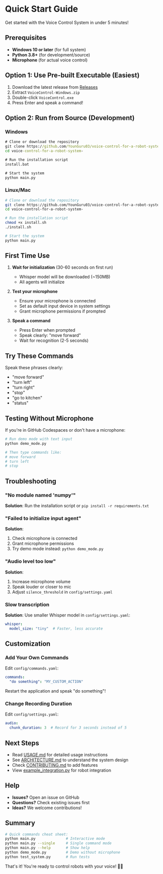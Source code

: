 # Quick Start Guide

Get started with the Voice Control System in under 5 minutes!

## Prerequisites

- **Windows 10 or later** (for full system)
- **Python 3.8+** (for development/source)
- **Microphone** (for actual voice control)

## Option 1: Use Pre-built Executable (Easiest)

1. Download the latest release from [Releases](../../releases)
2. Extract `VoiceControl-Windows.zip`
3. Double-click `VoiceControl.exe`
4. Press Enter and speak a command!

## Option 2: Run from Source (Development)

### Windows

```cmd
# Clone or download the repository
git clone https://github.com/YounGuru03/voice-control-for-a-robot-system-.git
cd voice-control-for-a-robot-system-

# Run the installation script
install.bat

# Start the system
python main.py
```

### Linux/Mac

```bash
# Clone or download the repository
git clone https://github.com/YounGuru03/voice-control-for-a-robot-system-.git
cd voice-control-for-a-robot-system-

# Run the installation script
chmod +x install.sh
./install.sh

# Start the system
python main.py
```

## First Time Use

1. **Wait for initialization** (30-60 seconds on first run)
   - Whisper model will be downloaded (~150MB)
   - All agents will initialize

2. **Test your microphone**
   - Ensure your microphone is connected
   - Set as default input device in system settings
   - Grant microphone permissions if prompted

3. **Speak a command**
   - Press Enter when prompted
   - Speak clearly: "move forward"
   - Wait for recognition (2-5 seconds)

## Try These Commands

Speak these phrases clearly:

- "move forward"
- "turn left"
- "turn right"
- "stop"
- "go to kitchen"
- "status"

## Testing Without Microphone

If you're in GitHub Codespaces or don't have a microphone:

```bash
# Run demo mode with text input
python demo_mode.py

# Then type commands like:
# move forward
# turn left
# stop
```

## Troubleshooting

### "No module named 'numpy'"
**Solution**: Run the installation script or `pip install -r requirements.txt`

### "Failed to initialize input agent"
**Solution**: 
1. Check microphone is connected
2. Grant microphone permissions
3. Try demo mode instead: `python demo_mode.py`

### "Audio level too low"
**Solution**:
1. Increase microphone volume
2. Speak louder or closer to mic
3. Adjust `silence_threshold` in `config/settings.yaml`

### Slow transcription
**Solution**: Use smaller Whisper model in `config/settings.yaml`:
```yaml
whisper:
  model_size: "tiny"  # Faster, less accurate
```

## Customization

### Add Your Own Commands

Edit `config/commands.yaml`:

```yaml
commands:
  "do something": "MY_CUSTOM_ACTION"
```

Restart the application and speak "do something"!

### Change Recording Duration

Edit `config/settings.yaml`:

```yaml
audio:
  chunk_duration: 3  # Record for 3 seconds instead of 5
```

## Next Steps

- Read [USAGE.md](USAGE.md) for detailed usage instructions
- See [ARCHITECTURE.md](ARCHITECTURE.md) to understand the system design
- Check [CONTRIBUTING.md](CONTRIBUTING.md) to add features
- View [example_integration.py](example_integration.py) for robot integration

## Help

- **Issues?** Open an issue on GitHub
- **Questions?** Check existing issues first
- **Ideas?** We welcome contributions!

## Summary

```bash
# Quick commands cheat sheet:
python main.py              # Interactive mode
python main.py --single     # Single command mode
python main.py --help       # Show help
python demo_mode.py         # Demo without microphone
python test_system.py       # Run tests
```

That's it! You're ready to control robots with your voice! 🎤🤖
